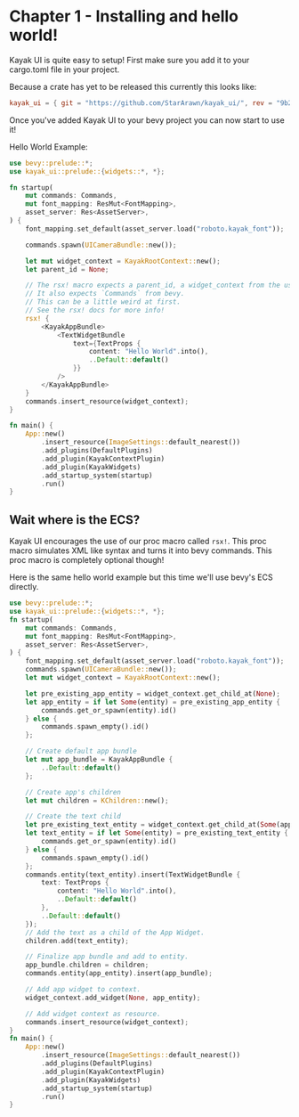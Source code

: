 # Chapter 1 - Installing and hello world!
Kayak UI is quite easy to setup! First make sure you add it to your cargo.toml file in your project. 

Because a crate has yet to be released this currently this looks like:
```toml
kayak_ui = { git = "https://github.com/StarArawn/kayak_ui/", rev = "9b212e230a5325a3ac6897390ded0bc358eebc80"}
```

Once you've added Kayak UI to your bevy project you can now start to use it! 

Hello World Example:
```rust
use bevy::prelude::*;
use kayak_ui::prelude::{widgets::*, *};

fn startup(
    mut commands: Commands,
    mut font_mapping: ResMut<FontMapping>,
    asset_server: Res<AssetServer>,
) {
    font_mapping.set_default(asset_server.load("roboto.kayak_font"));

    commands.spawn(UICameraBundle::new());

    let mut widget_context = KayakRootContext::new();
    let parent_id = None;

    // The rsx! macro expects a parent_id, a widget_context from the user.
    // It also expects `Commands` from bevy.
    // This can be a little weird at first. 
    // See the rsx! docs for more info!
    rsx! {
        <KayakAppBundle>
            <TextWidgetBundle
                text={TextProps {
                    content: "Hello World".into(),
                    ..Default::default()
                }}
            />
        </KayakAppBundle>
    }
    commands.insert_resource(widget_context);
}

fn main() {
    App::new()
        .insert_resource(ImageSettings::default_nearest())
        .add_plugins(DefaultPlugins)
        .add_plugin(KayakContextPlugin)
        .add_plugin(KayakWidgets)
        .add_startup_system(startup)
        .run()
}
```

## Wait where is the ECS?
Kayak UI encourages the use of our proc macro called `rsx!`. This proc macro simulates XML like syntax and turns it into bevy commands. This proc macro is completely optional though!

Here is the same hello world example but this time we'll use bevy's ECS directly.

```rust
use bevy::prelude::*;
use kayak_ui::prelude::{widgets::*, *};
fn startup(
    mut commands: Commands,
    mut font_mapping: ResMut<FontMapping>,
    asset_server: Res<AssetServer>,
) {
    font_mapping.set_default(asset_server.load("roboto.kayak_font"));
    commands.spawn(UICameraBundle::new());
    let mut widget_context = KayakRootContext::new();

    let pre_existing_app_entity = widget_context.get_child_at(None);
    let app_entity = if let Some(entity) = pre_existing_app_entity {
        commands.get_or_spawn(entity).id()
    } else {
        commands.spawn_empty().id()
    };

    // Create default app bundle
    let mut app_bundle = KayakAppBundle {
        ..Default::default()
    };

    // Create app's children
    let mut children = KChildren::new();

    // Create the text child
    let pre_existing_text_entity = widget_context.get_child_at(Some(app_entity));
    let text_entity = if let Some(entity) = pre_existing_text_entity {
        commands.get_or_spawn(entity).id()
    } else {
        commands.spawn_empty().id()
    };
    commands.entity(text_entity).insert(TextWidgetBundle {
        text: TextProps {
            content: "Hello World".into(),
            ..Default::default()
        },
        ..Default::default()
    });
    // Add the text as a child of the App Widget.
    children.add(text_entity);

    // Finalize app bundle and add to entity.
    app_bundle.children = children;
    commands.entity(app_entity).insert(app_bundle);

    // Add app widget to context.
    widget_context.add_widget(None, app_entity);

    // Add widget context as resource.
    commands.insert_resource(widget_context);
}
fn main() {
    App::new()
        .insert_resource(ImageSettings::default_nearest())
        .add_plugins(DefaultPlugins)
        .add_plugin(KayakContextPlugin)
        .add_plugin(KayakWidgets)
        .add_startup_system(startup)
        .run()
}
```
